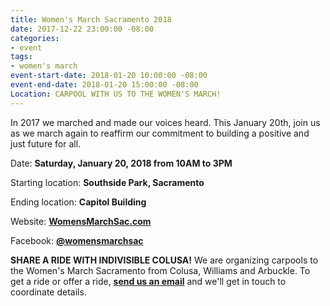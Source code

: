 ```yaml
---
title: Women's March Sacramento 2018
date: 2017-12-22 23:00:00 -08:00
categories:
- event
tags:
- women's march
event-start-date: 2018-01-20 10:00:00 -08:00
event-end-date: 2018-01-20 15:00:00 -08:00
Location: CARPOOL WITH US TO THE WOMEN'S MARCH!
---
```


In 2017 we marched and made our voices heard. This January 20th, join us as we march again to reaffirm our commitment to building a positive and just future for all. 

Date: **Saturday, January 20, 2018 from 10AM to 3PM**

Starting location: **Southside Park, Sacramento**

Ending location: **Capitol Building**

Website: [**WomensMarchSac.com**](http://WomensMarchSac.com)

Facebook: [**@womensmarchsac**](https://www.facebook.com/events/299702777200197)

**SHARE A RIDE WITH INDIVISIBLE COLUSA!**
We are organizing carpools to the Women's March Sacramento from Colusa, Williams and Arbuckle. To get a ride or offer a ride, [**send us an email**](mailto:indivisiblecolusa@gmail.com) and we'll get in touch to coordinate details. 